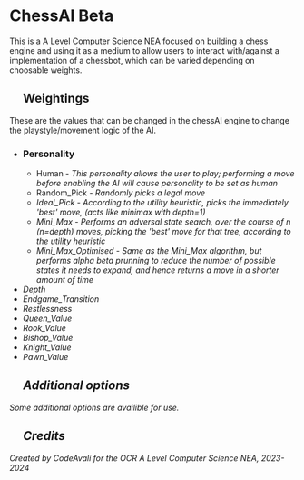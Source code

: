 <h1>ChessAI Beta</h1>

This is a A Level Computer Science NEA focused on building a chess engine and using it as a medium to allow users to interact with/against a implementation of a chessbot, 
which can be varied depending on choosable weights. 

<ul><h2>Weightings</h2></ul>

These are the values that can be changed in the chessAI engine to change the playstyle/movement logic of the AI.

<ul>
  <li><h3>Personality</h3></li>
  <ul>
    <li>Human - <i>This personality allows the user to play; performing a move before enabling the AI will cause personality to be set as human</i></li>
    <li>Random_Pick - <i>Randomly picks a legal move<i></li>
    <li>Ideal_Pick - <i>According to the utility heuristic, picks the immediately 'best' move, (acts like minimax with depth=1)<i></li>
    <li>Mini_Max - <i>Performs an adversal state search, over the course of n (n=depth) moves, picking the 'best' move for that tree, according to the utility heuristic</i></li>
    <li>Mini_Max_Optimised - <i>Same as the Mini_Max algorithm, but performs alpha beta prunning to reduce the number of possible states it needs to expand, and hence returns a move in a shorter amount of time</li>
  </ul>
  <li>Depth</li>
  <li>Endgame_Transition</li>
  <li>Restlessness</li>
  <li>Queen_Value</li>
  <li>Rook_Value</li>
  <li>Bishop_Value</li>
  <LI>Knight_Value</LI>
  <li>Pawn_Value</li>
</ul>

<ul><h2>Additional options</h2></ul>

Some additional options are availible for use. 

<ul><h2>Credits</h2></ul>

Created by CodeAvali for the OCR A Level Computer Science NEA, 2023-2024
